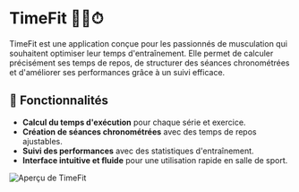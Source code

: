 # TimeFit 🏋️‍♂️⏱  

TimeFit est une application conçue pour les passionnés de musculation qui souhaitent optimiser leur temps d'entraînement. Elle permet de calculer précisément ses temps de repos, de structurer des séances chronométrées et d'améliorer ses performances grâce à un suivi efficace.

## 🚀 Fonctionnalités  
- **Calcul du temps d'exécution** pour chaque série et exercice.  
- **Création de séances chronométrées** avec des temps de repos ajustables.  
- **Suivi des performances** avec des statistiques d'entraînement.  
- **Interface intuitive et fluide** pour une utilisation rapide en salle de sport. 

![Aperçu de TimeFit](assets/videos/video.gif)
